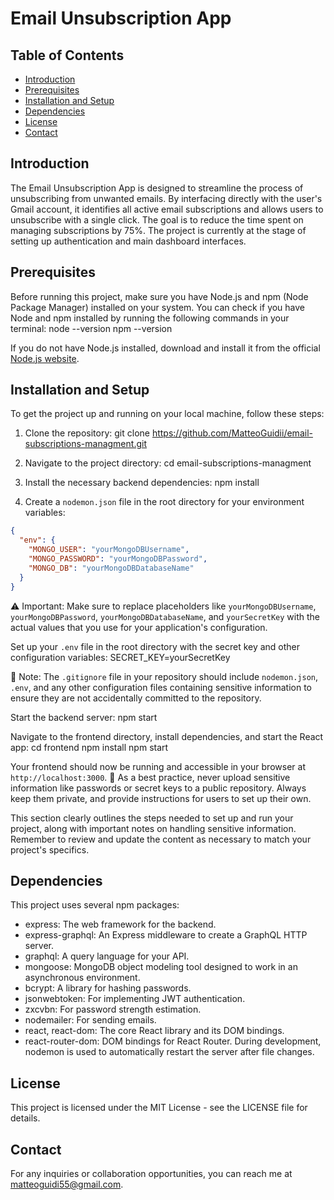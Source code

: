 # Email Unsubscription App

## Table of Contents
- [Introduction](#introduction)
- [Prerequisites](#prerequisites)
- [Installation and Setup](#installation-and-setup)
- [Dependencies](#dependencies)
- [License](#license)
- [Contact](#contact)

## Introduction
The Email Unsubscription App is designed to streamline the process of unsubscribing from unwanted emails. By interfacing directly with the user's Gmail account, it identifies all active email subscriptions and allows users to unsubscribe with a single click. The goal is to reduce the time spent on managing subscriptions by 75%. The project is currently at the stage of setting up authentication and main dashboard interfaces.

## Prerequisites
Before running this project, make sure you have Node.js and npm (Node Package Manager) installed on your system. You can check if you have Node and npm installed by running the following commands in your terminal:
node --version
npm --version

If you do not have Node.js installed, download and install it from the official [Node.js website](https://nodejs.org/).

## Installation and Setup
To get the project up and running on your local machine, follow these steps:

1. Clone the repository:
git clone https://github.com/MatteoGuidii/email-subscriptions-managment.git

2. Navigate to the project directory:
cd email-subscriptions-managment

3. Install the necessary backend dependencies:
npm install

4. Create a `nodemon.json` file in the root directory for your environment variables:
```json
{
  "env": {
    "MONGO_USER": "yourMongoDBUsername",
    "MONGO_PASSWORD": "yourMongoDBPassword",
    "MONGO_DB": "yourMongoDBDatabaseName"
  }
}
```
⚠️ Important: Make sure to replace placeholders like `yourMongoDBUsername`, `yourMongoDBPassword`, `yourMongoDBDatabaseName`, and `yourSecretKey` with the actual values that you use for your application's configuration.

Set up your `.env` file in the root directory with the secret key and other configuration variables:
SECRET_KEY=yourSecretKey

📝 Note: The `.gitignore` file in your repository should include `nodemon.json`, `.env`, and any other configuration files containing sensitive information to ensure they are not accidentally committed to the repository.

Start the backend server:
npm start

Navigate to the frontend directory, install dependencies, and start the React app:
cd frontend
npm install
npm start

Your frontend should now be running and accessible in your browser at `http://localhost:3000`.
🔐 As a best practice, never upload sensitive information like passwords or secret keys to a public repository. Always keep them private, and provide instructions for users to set up their own.

This section clearly outlines the steps needed to set up and run your project, along with important notes on handling sensitive information. Remember to review and update the content as necessary to match your project's specifics.

## Dependencies
This project uses several npm packages:

- express: The web framework for the backend.
- express-graphql: An Express middleware to create a GraphQL HTTP server.
- graphql: A query language for your API.
- mongoose: MongoDB object modeling tool designed to work in an asynchronous environment.
- bcrypt: A library for hashing passwords.
- jsonwebtoken: For implementing JWT authentication.
- zxcvbn: For password strength estimation.
- nodemailer: For sending emails.
- react, react-dom: The core React library and its DOM bindings.
- react-router-dom: DOM bindings for React Router.
During development, nodemon is used to automatically restart the server after file changes.

## License
This project is licensed under the MIT License - see the LICENSE file for details.

## Contact
For any inquiries or collaboration opportunities, you can reach me at matteoguidi55@gmail.com.
